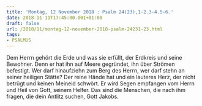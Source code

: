 ```yaml
---
title: 'Montag, 12 November 2018 : Psalm 24(23),1-2.3-4.5-6.'
date: 2018-11-11T17:45:00.001+01:00
draft: false
url: /2018/11/montag-12-november-2018-psalm-24231-23.html
tags: 
- PSALMUS
---
```


Dem Herrn gehört die Erde und was sie erfüllt, der Erdkreis und seine Bewohner. Denn er hat ihn auf Meere gegründet, ihn über Strömen befestigt. Wer darf hinaufziehn zum Berg des Herrn, wer darf stehn an seiner heiligen Stätte? Der reine Hände hat und ein lauteres Herz, der nicht betrügt und keinen Meineid schwört. Er wird Segen empfangen vom Herrn und Heil von Gott, seinem Helfer. Das sind die Menschen, die nach ihm fragen, die dein Antlitz suchen, Gott Jakobs.